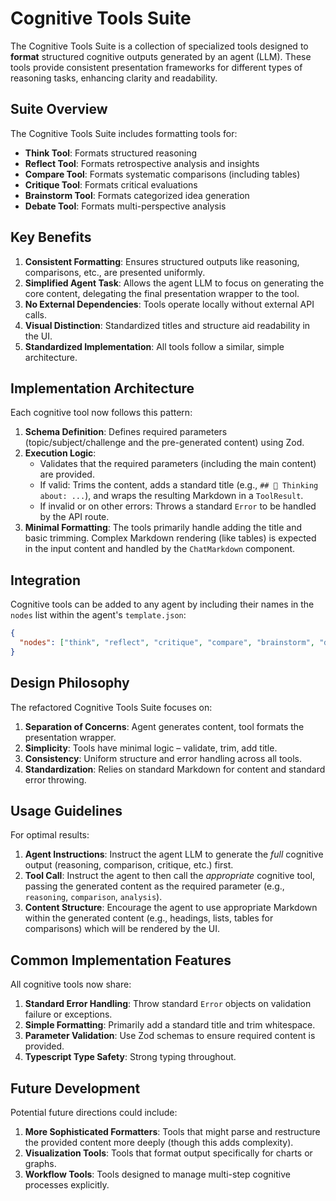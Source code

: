 # Cognitive Tools Suite

The Cognitive Tools Suite is a collection of specialized tools designed to **format** structured cognitive outputs generated by an agent (LLM). These tools provide consistent presentation frameworks for different types of reasoning tasks, enhancing clarity and readability.

## Suite Overview

The Cognitive Tools Suite includes formatting tools for:

- **Think Tool**: Formats structured reasoning
- **Reflect Tool**: Formats retrospective analysis and insights
- **Compare Tool**: Formats systematic comparisons (including tables)
- **Critique Tool**: Formats critical evaluations
- **Brainstorm Tool**: Formats categorized idea generation
- **Debate Tool**: Formats multi-perspective analysis

## Key Benefits

1. **Consistent Formatting**: Ensures structured outputs like reasoning, comparisons, etc., are presented uniformly.
2. **Simplified Agent Task**: Allows the agent LLM to focus on generating the core content, delegating the final presentation wrapper to the tool.
3. **No External Dependencies**: Tools operate locally without external API calls.
4. **Visual Distinction**: Standardized titles and structure aid readability in the UI.
5. **Standardized Implementation**: All tools follow a similar, simple architecture.

## Implementation Architecture

Each cognitive tool now follows this pattern:

1. **Schema Definition**: Defines required parameters (topic/subject/challenge and the pre-generated content) using Zod.
2. **Execution Logic**: 
    - Validates that the required parameters (including the main content) are provided.
    - If valid: Trims the content, adds a standard title (e.g., `## 🧠 Thinking about: ...`), and wraps the resulting Markdown in a `ToolResult`.
    - If invalid or on other errors: Throws a standard `Error` to be handled by the API route.
3. **Minimal Formatting**: The tools primarily handle adding the title and basic trimming. Complex Markdown rendering (like tables) is expected in the input content and handled by the `ChatMarkdown` component.

## Integration

Cognitive tools can be added to any agent by including their names in the `nodes` list within the agent's `template.json`:

```json
{
  "nodes": ["think", "reflect", "critique", "compare", "brainstorm", "debate", /* other nodes */]
}
```

## Design Philosophy

The refactored Cognitive Tools Suite focuses on:

1. **Separation of Concerns**: Agent generates content, tool formats the presentation wrapper.
2. **Simplicity**: Tools have minimal logic – validate, trim, add title.
3. **Consistency**: Uniform structure and error handling across all tools.
4. **Standardization**: Relies on standard Markdown for content and standard error throwing.

## Usage Guidelines

For optimal results:

1. **Agent Instructions**: Instruct the agent LLM to generate the *full* cognitive output (reasoning, comparison, critique, etc.) first.
2. **Tool Call**: Instruct the agent to then call the *appropriate* cognitive tool, passing the generated content as the required parameter (e.g., `reasoning`, `comparison`, `analysis`).
3. **Content Structure**: Encourage the agent to use appropriate Markdown within the generated content (e.g., headings, lists, tables for comparisons) which will be rendered by the UI.

## Common Implementation Features

All cognitive tools now share:

1. **Standard Error Handling**: Throw standard `Error` objects on validation failure or exceptions.
2. **Simple Formatting**: Primarily add a standard title and trim whitespace.
3. **Parameter Validation**: Use Zod schemas to ensure required content is provided.
4. **Typescript Type Safety**: Strong typing throughout.

## Future Development

Potential future directions could include:

1. **More Sophisticated Formatters**: Tools that might parse and restructure the provided content more deeply (though this adds complexity).
2. **Visualization Tools**: Tools that format output specifically for charts or graphs.
3. **Workflow Tools**: Tools designed to manage multi-step cognitive processes explicitly. 